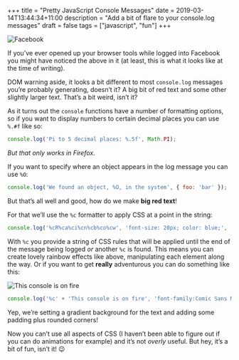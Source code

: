 +++
title = "Pretty JavaScript Console Messages"
date = 2019-03-14T13:44:34+11:00
description = "Add a bit of flare to your console.log messages"
draft = false
tags = ["javascript", "fun"]
+++

![Facebook](/images/pretty-javascript-console/facebook.png)

If you’ve ever opened up your browser tools while logged into Facebook you might have noticed the above in it (at least, this is what it looks like at the time of writing).

DOM warning aside, it looks a bit different to most `console.log` messages you’re probably generating, doesn’t it? A big bit of red text and some other slightly larger text. That’s a bit weird, isn’t it?

As it turns out the `console` functions have a number of formatting options, so if you want to display numbers to certain decimal places you can use `%.#f` like so:

```javascript
console.log('Pi to 5 decimal places: %.5f', Math.PI);

```

_But that only works in Firefox._

If you want to specify where an object appears in the log message you can use `%O`:

```javascript
console.log('We found an object, %O, in the system', { foo: 'bar' });

```

But that’s all well and good, how do we make **big red text**!

For that we’ll use the `%c` formatter to apply CSS at a point in the string:

```javascript
console.log('%cR%ca%ci%cn%cb%co%cw', 'font-size: 20px; color: blue;', 'font-size: 25px; color: lightblue;', 'font-size: 30px; color: lightgreen;', 'font-size: 35px; color: green', 'font-size: 30px; color: yellow;', 'font-size: 25px; color: orange', 'font-size: 20px; color: red')

```

With `%c` you provide a string of CSS rules that will be applied until the end of the message being logged _or_ another `%c` is found. This means you can create lovely rainbow effects like above, manipulating each element along the way. Or if you want to get **really** adventurous you can do something like this:

![This console is on fire](/images/pretty-javascript-console/one-fine-console.png)

```javascript
console.log('%c' + 'This console is on fire', 'font-family:Comic Sans MS; font-size:50px; font-weight:bold; background: linear-gradient(#f00, yellow); border-radius: 5px; padding: 20px')

```

Yep, we’re setting a gradient background for the text and adding some padding plus rounded corners!

Now you can’t use all aspects of CSS (I haven’t been able to figure out if you can do animations for example) and it’s not _overly_ useful. But hey, it’s a bit of fun, isn’t it! 😉